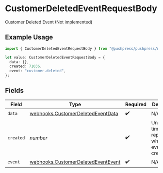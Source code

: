 # CustomerDeletedEventRequestBody

Customer Deleted Event (Not implemented)

## Example Usage

```typescript
import { CustomerDeletedEventRequestBody } from "@pushpress/pushpress/models/webhooks";

let value: CustomerDeletedEventRequestBody = {
  data: {},
  created: 71036,
  event: "customer.deleted",
};
```

## Fields

| Field                                                                                    | Type                                                                                     | Required                                                                                 | Description                                                                              |
| ---------------------------------------------------------------------------------------- | ---------------------------------------------------------------------------------------- | ---------------------------------------------------------------------------------------- | ---------------------------------------------------------------------------------------- |
| `data`                                                                                   | [webhooks.CustomerDeletedEventData](../../models/webhooks/customerdeletedeventdata.md)   | :heavy_check_mark:                                                                       | N/A                                                                                      |
| `created`                                                                                | *number*                                                                                 | :heavy_check_mark:                                                                       | Unix timestamp representing when the event was created                                   |
| `event`                                                                                  | [webhooks.CustomerDeletedEventEvent](../../models/webhooks/customerdeletedeventevent.md) | :heavy_check_mark:                                                                       | N/A                                                                                      |